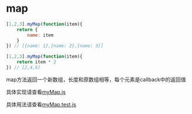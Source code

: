 # map

```javascript
[1,2,3].myMap(function(item){
	return {
		name: item
	}
}) // [{name: 1},{name: 2},{name: 3}]

[1,2,3].myMap(function(item){
	return item * 2
}) // [2,4,6]
```

map方法返回一个新数组，长度和原数组相等，每个元素是callback中的返回值

具体实现请查看[myMap.js](./myMap.js)

具体用法请查看[myMap.test.js](./myMap.test.js)